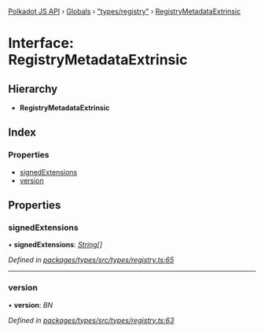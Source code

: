 [Polkadot JS API](../README.md) › [Globals](../globals.md) › ["types/registry"](../modules/_types_registry_.md) › [RegistryMetadataExtrinsic](_types_registry_.registrymetadataextrinsic.md)

# Interface: RegistryMetadataExtrinsic

## Hierarchy

* **RegistryMetadataExtrinsic**

## Index

### Properties

* [signedExtensions](_types_registry_.registrymetadataextrinsic.md#signedextensions)
* [version](_types_registry_.registrymetadataextrinsic.md#version)

## Properties

###  signedExtensions

• **signedExtensions**: *[String](../classes/_primitive_text_.text.md#static-string)[]*

*Defined in [packages/types/src/types/registry.ts:65](https://github.com/polkadot-js/api/blob/92129746dc/packages/types/src/types/registry.ts#L65)*

___

###  version

• **version**: *BN*

*Defined in [packages/types/src/types/registry.ts:63](https://github.com/polkadot-js/api/blob/92129746dc/packages/types/src/types/registry.ts#L63)*
